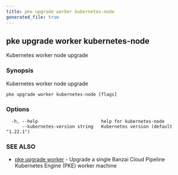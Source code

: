 ```yaml
---
title: pke upgrade worker kubernetes-node
generated_file: true
---
```

## pke upgrade worker kubernetes-node

Kubernetes worker node upgrade

### Synopsis

Kubernetes worker node upgrade

```
pke upgrade worker kubernetes-node [flags]
```

### Options

```
  -h, --help                        help for kubernetes-node
      --kubernetes-version string   Kubernetes version (default "1.22.1")
```

### SEE ALSO

* [pke upgrade worker](/docs/pke/cli/reference/pke_upgrade_worker/)	 - Upgrade a single Banzai Cloud Pipeline Kubernetes Engine (PKE) worker machine

